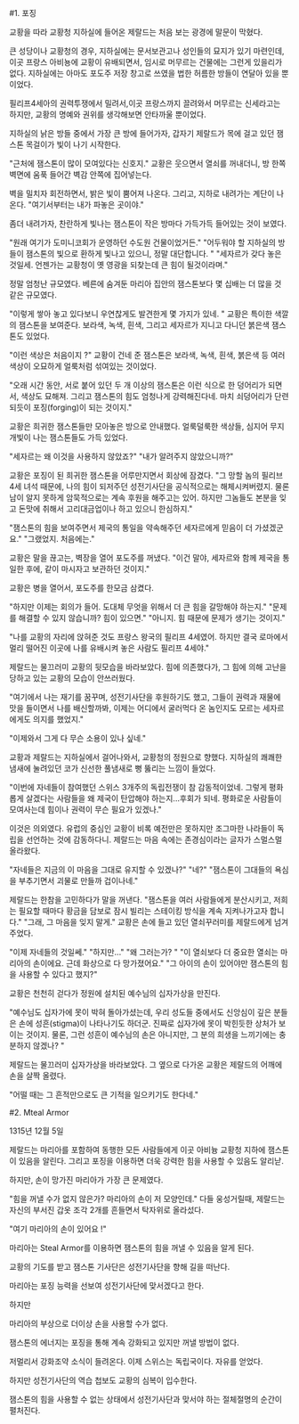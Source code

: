 #1. 포징

교황을 따라 교황청 지하실에 들어온 제랄드는 처음 보는 광경에 말문이 막혔다. 

큰 성당이나 교황청의 경우, 지하실에는 문서보관고나 성인들의 묘지가 있기 마련인데, 
이곳 프랑스 아비뇽에 교황이 유배되면서, 임시로 머무르는 건물에는 그런게 있을리가 없다. 
지하실에는 아마도 포도주 저장 창고로 쓰였을 법한 허름한 방들이 연달아 있을 뿐이었다.

필리프4세아의 권력투쟁에서 밀려서,이곳 프랑스까지 끌려와서 머무르는 신세라고는 하지만,
교황의 명예와 권위를 생각해보면 안타까울 뿐이었다. 

지하실의 낡은 방들 중에서 가장 큰 방에 들어가자, 
갑자기 제랄드가 목에 걸고 있던 잼스톤 목걸이가 빛이 나기 시작한다. 

"근처에 잼스톤이 많이 모여있다는 신호지."
교황은 웃으면서 열쇠를 꺼내더니, 방 한쪽 벽면에 움푹 들어간 벽감 안쪽에 집어넣는다. 

벽을 밀치자 회전하면서, 밝은 빛이 뿜어져 나온다. 
그리고, 지하로 내려가는 계단이 나온다. 
"여기서부터는 내가 파놓은 곳이야."

좀더 내려가자, 찬란하게 빛나는 잼스톤이 작은 방마다 가득가득 들어있는 것이 보였다.

"원래 여기가 도미니코회가 운영하던 수도원 건물이었거든."
"어두워야 할 지하실의 방들이 잼스톤의 빛으로 환하게 빛나고 있으니, 정말 대단합니다. "
"세자르가 갖다 놓은 것일세. 언젠가는 교황청이 옛 영광을 되찾는데 큰 힘이 될것이라며."

정말 엄청난 규모였다. 
베른에 숨겨둔 마리아 집안의 잼스톤보다 몇 십배는 더 많을 것 같은 규모였다.

"이렇게 쌓아 놓고 있다보니 우연찮게도 발견한게 몇 가지가 있네. "
교황은 특이한 색깔의 잼스톤을 보여준다. 
보라색, 녹색, 흰색, 그리고 세자르가 지니고 다니던 붉은색 잼스톤도 있었다. 

"이런 색상은 처음이지 ?"
교황이 건네 준 잼스톤은 보라색, 녹색, 흰색, 붉은색 등 여러 색상이 오묘하게 얼룩처럼 섞여있는 것이었다. 

"오래 시간 동안, 서로 붙어 있던 두 개 이상의 잼스톤은 이런 식으로 한 덩어리가 되면서, 색상도 묘해져.
그리고 잼스톤의 힘도 엄청나게 강력해진다네. 마치 쇠덩어리가 단련되듯이 포징(forging)이 되는 것이지."

교황은 희귀한 잼스톤들만 모아놓은 방으로 안내했다. 
얼룩덜룩한 색상들, 심지어 무지개빛이 나는 잼스톤들도 가득 있었다. 

"세자르는 왜 이것을 사용하지 않았죠?"
"내가 알려주지 않았으니까?"

교황은 포징이 된 희귀한 잼스톤을 어루만지면서 회상에 잠겼다. 
"그 망할 놈의 필리브 4세 녀석 때문에, 
나의 힘이 되저주던 성전기사단을 공식적으로는 해체시켜버렸지.
물론 남이 알지 못하게 암묵적으로는 계속 후원을 해주고는 있어. 
하지만 그놈들도 본분을 잊고 돈맛에 취해서 고리대금업이나 하고 있으니 한심하지."

"잼스톤의 힘을 보여주면서 제국의 통일을 약속해주던 세자르에게 믿음이 더 가셨겠군요."
"그랬었지. 처음에는."

교황은 말을 끊고는, 벽장을 열어 포도주를 꺼냈다. 
"이건 말야, 세자르와 함께 제국을 통일한 후에, 같이 마시자고 보관하던 것이지."

교황은 병을 열어서, 포도주를 한모금 삼켰다. 

"하지만 이제는 회의가 들어. 도대체 무엇을 위해서 더 큰 힘을 갈망해야 하는지."
"문제를 해결할 수 있지 않습니까? 힘이 있으면."
"아니지. 힘 때문에 문제가 생기는 것이지."

"나를 교황의 자리에 앉혀준 것도 프랑스 왕국의 필리프 4세였어. 
하지만 결국 로마에서 멀리 떨어진 이곳에 나를 유배시켜 놓은 사람도 필리프 4세야."

제랄드는 물끄러미 교황의 뒷모습을 바라보았다. 
힘에 의존했다가, 그 힘에 의해 고난을 당하고 있는 교황의 모습이 안쓰러웠다. 

"여기에서 나는 재기를 꿈꾸며, 성전기사단을 후원하기도 했고, 
그들이 권력과 재물에 맛을 들이면서 나를 배신할까봐, 
이제는 어디에서 굴러먹다 온 놈인지도 모르는 세자르 에게도 의지를 했었지."

"이제와서 그게 다 무슨 소용이 있나 싶네."

교황과 제랄드는 지하실에서 걸어나와서, 
교황청의 정원으로 향했다. 
지하실의 쾌쾌한 냄새에 눌려있던 코가 신선한 풀냄새로 뻥 뚫리는 느낌이 들었다. 

"이번에 자네들이 참여했던 스위스 3개주의 독립전쟁이 참 감동적이었네. 
그렇게 평화롭게 살겠다는 사람들을 왜 제국이 탄압해야 하는지...후회가 되네. 
평화로운 사람들이 모여사는데 힘이나 권력이 무슨 필요가 있겠나."

이것은 의외였다. 
유럽의 중심인 교황이 비록 예전만은 못하지만
조그마한 나라들이 독립을 선언하는 것에 감동하다니.
제랄드는 마음 속에는 존경심이라는 글자가 스멀스멀 올라왔다.

"자네들은 지금의 이 마음을 그대로 유지할 수 있겠나?"
"네?"
"잼스톤이 그대들의 욕심을 부추기면서 괴물로 만들까 겁이나네."

제랄드는 한참을 고민하다가 말을 꺼낸다.
"잼스톤을 여러 사람들에게 분산시키고, 저희는 필요할 때마다 황금을 담보로 잠시 빌리는 스테이킹 방식을 계속 지켜나가고자 합니다." 
"그래, 그 마음을 잊지 말게."
교황은 손에 들고 있던 열쇠꾸러미를 제랄드에게 넘겨주었다. 

"이제 자네들의 것일쎄."
"하지만..."
"왜 그러는가? " 
"이 열쇠보다 더 중요한 열쇠는 마리아의 손이에요. 근데 화상으로 다 망가졌어요."
"그 아이의 손이 있어야만 잼스톤의 힘을 사용할 수 있다고 했지?"

교황은 천천히 걷다가 정원에 설치된 예수님의 십자가상을 만진다. 

"예수님도 십자가에 못이 박혀 돌아가셨는데, 
우리 성도들 중에서도 신앙심이 깊은 분들은 손에 성흔(stigma)이 나타나기도 하더군. 
진짜로 십자가에 못이 박힌듯한 상처가 보이는 것이지.
물론,
그런 성흔이 예수님의 손은 아니지만, 
그 분의 희생을 느끼기에는 충분하지 않겠나? "

제랄드는 물끄러미 십자가상을 바라보았다. 
그 옆으로 다가온 교황은 제랄드의 어깨에 손을 살짝 올렸다.

"어떨 때는 그 흔적만으로도 큰 기적을 일으키기도 한다네."



#2. Mteal Armor

1315년 12월 5일

제랄드는 마리아를 포함하여 동행한 모든 사람들에게 이곳 아비늉 교황청 지하에 잼스톤이 있음을 알린다. 
그리고 포징을 이용하면 더욱 강력한 힘을 사용할 수 있음도 알리낟. 

하지만, 손이 망가진 마리아가 가장 큰 문제였다.

"힘을 꺼낼 수가 없지 않은가? 마리아의 손이 저 모양인데."
다들 웅성거릴때, 제랄드는 자신의 부서진 갑옷 조각 2개를 흔들면서 탁자위로 올라섰다. 

"여기 마리아의 손이 있어요 !"

마리아는 Steal Armor를 이용하면 잼스톤의 힘을 꺼낼 수 있음을 알게 된다.

교황의 기도를 받고 잼스톤 기사단은 성전기사단을 향해 길을 떠난다.

마리아는 포징 능력을 선보여 성전기사단에 맞서겠다고 한다.

하지만 

마리아의 부상으로 더이상 손을 사용할 수가 없다. 

잼스톤의 에너지는 포징을 통해 계속 강화되고 있지만 꺼낼 방법이 없다. 


저멀리서 강화조약 소식이 들려온다. 
이제 스위스는 독립국이다. 자유를 얻었다. 

하지만 성전기사단의 역습 첩보도 교황의 심복이 입수한다. 

잼스톤의 힘을 사용할 수 없는 상태에서 성전기사단과 맞서야 하는 절체절명의 순간이 펼처진다. 

